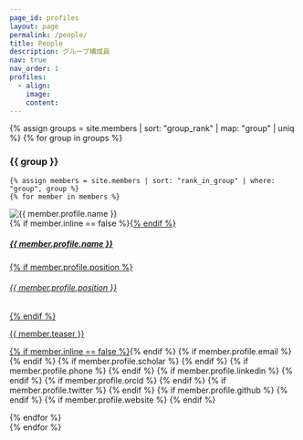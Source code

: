 ```yaml
---
page_id: profiles
layout: page
permalink: /people/
title: People
description: グループ構成員
nav: true
nav_order: 1
profiles:
  - align:
    image:
    content:
---
```


{% assign groups = site.members | sort: "group_rank" | map: "group" | uniq %}
{% for group in groups %}
### {{ group }}

    {% assign members = site.members | sort: "rank_in_group" | where: "group", group %}
    {% for member in members %}
<p>
    <div class="card {% if member.inline == false %}hoverable{% endif %}">
        <div class="row mt-2">
            <div class="col-sm-3 col-md-2">
                <img src="{{ '/assets/img/' | append: member.profile.image | relative_url }}" class="card-img img-fluid" alt="{{ member.profile.name }}"/>
            </div>
            <div class="team col-sm-9 col-md-10">
                <div class="card-body">
                    {% if member.inline == false %}<a href="{{ member.url | relative_url }}">{% endif %}
                    <h5 class="card-title">{{ member.profile.name }}</h5>
                    {% if member.profile.position %}<h6 class="card-subtitle mb-2 text-muted">{{ member.profile.position }}</h6>{% endif %}
                    <p class="card-text">
                        {{ member.teaser }}
                    </p>
                    {% if member.inline == false %}</a>{% endif %}
                    {% if member.profile.email %}
                        <a href="mailto:{{ member.profile.email }}" class="card-link"><i class="fas fa-envelope"></i></a>
                    {% endif %}
                    {% if member.profile.scholar %}
                        <a href="https://scholar.google.co.jp/citations?user={{ member.profile.scholar }}" class="card-link" target="_blank"><i class="fab fa-google-scholar"></i></a>
                    {% endif %}                    
                    {% if member.profile.phone %}
                        <a href="tel:{{ member.profile.phone }}" class="card-link"><i class="fas fa-phone"></i></a>
                    {% endif %}
                    {% if member.profile.linkedin %}
                        <a href="https://linkedin.com/in/{{ member.profile.linkedin }}/" class="card-link" target="_blank"><i class="fab fa-linkedin"></i></a>
                    {% endif %}
                    {% if member.profile.orcid %}
                        <a href="https://orcid.org/{{ member.profile.orcid }}" class="card-link" target="_blank"><i class="fab fa-orcid"></i></a>
                    {% endif %}
                    {% if member.profile.twitter %}
                        <a href="https://twitter.com/{{ member.profile.twitter }}" class="card-link" target="_blank"><i class="fab fa-twitter"></i></a>
                    {% endif %}
                    {% if member.profile.github %}
                        <a href="https://github.com/{{ member.profile.github }}" class="card-link" target="_blank"><i class="fab fa-github"></i></a>
                    {% endif %}
                    {% if member.profile.website %}
                        <a href="{{ member.profile.website }}" class="card-link" target="_blank"><i class="fas fa-globe"></i></a>
                    {% endif %}
                </div>
            </div>
        </div>
    </div>
</p>
    {% endfor %}
<br>
{% endfor %}

